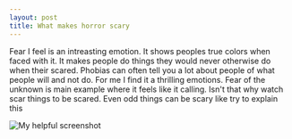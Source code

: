 ```yaml
---
layout: post
title: What makes horror scary
---
```

Fear I feel is an intreasting emotion. It shows peoples true colors when faced with it. It makes people do things they would never otherwise do when their scared. Phobias can often tell you a lot about people of what people will and not do. For me I find it a thrilling emotions. Fear of the unknown is main example where it feels like it calling. Isn't that why watch scar things to be scared. Even odd things can be scary like try to explain this 

![My helpful screenshot](http://images.gawker.com/658362659747076133/c_fit,fl_progressive,q_80,w_470.jpg)


